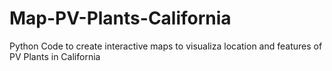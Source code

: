 # Map-PV-Plants-California
Python Code to create interactive maps to visualiza location and features of PV Plants in California
